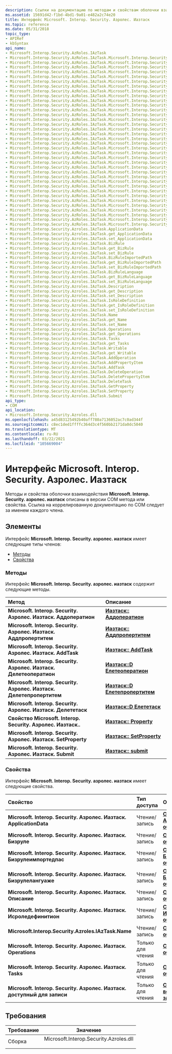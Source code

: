 ```yaml
---
description: Ссылки на документацию по методам и свойствам оболочки взаимодействия Иазтаск.
ms.assetid: 15691d42-f1bd-4bd1-9a01-e482a2c74e20
title: Интерфейс Microsoft. Interop. Security. Азролес. Иазтаск
ms.topic: reference
ms.date: 05/31/2018
topic_type:
- APIRef
- kbSyntax
api_name:
- Microsoft.Interop.Security.AzRoles.IAzTask
- Microsoft.Interop.Security.AzRoles.IAzTask.Microsoft.Interop.Security.Azroles.IAzTask.AddOperation
- Microsoft.Interop.Security.AzRoles.IAzTask.Microsoft.Interop.Security.Azroles.IAzTask.AddPropertyItem
- Microsoft.Interop.Security.AzRoles.IAzTask.Microsoft.Interop.Security.Azroles.IAzTask.AddTask
- Microsoft.Interop.Security.AzRoles.IAzTask.Microsoft.Interop.Security.Azroles.IAzTask.DeleteOperation
- Microsoft.Interop.Security.AzRoles.IAzTask.Microsoft.Interop.Security.Azroles.IAzTask.DeletePropertyItem
- Microsoft.Interop.Security.AzRoles.IAzTask.Microsoft.Interop.Security.Azroles.IAzTask.DeleteTask
- Microsoft.Interop.Security.AzRoles.IAzTask.Microsoft.Interop.Security.Azroles.IAzTask.GetProperty
- Microsoft.Interop.Security.AzRoles.IAzTask.Microsoft.Interop.Security.Azroles.IAzTask.SetProperty
- Microsoft.Interop.Security.AzRoles.IAzTask.Microsoft.Interop.Security.Azroles.IAzTask.Submit
- Microsoft.Interop.Security.AzRoles.IAzTask.Microsoft.Interop.Security.Azroles.IAzTask.ApplicationData
- Microsoft.Interop.Security.AzRoles.IAzTask.Microsoft.Interop.Security.Azroles.IAzTask.get_ApplicationData
- Microsoft.Interop.Security.AzRoles.IAzTask.Microsoft.Interop.Security.Azroles.IAzTask.set_ApplicationData
- Microsoft.Interop.Security.AzRoles.IAzTask.Microsoft.Interop.Security.Azroles.IAzTask.BizRule
- Microsoft.Interop.Security.AzRoles.IAzTask.Microsoft.Interop.Security.Azroles.IAzTask.get_BizRule
- Microsoft.Interop.Security.AzRoles.IAzTask.Microsoft.Interop.Security.Azroles.IAzTask.set_BizRule
- Microsoft.Interop.Security.AzRoles.IAzTask.Microsoft.Interop.Security.Azroles.IAzTask.BizRuleImportedPath
- Microsoft.Interop.Security.AzRoles.IAzTask.Microsoft.Interop.Security.Azroles.IAzTask.get_BizRuleImportedPath
- Microsoft.Interop.Security.AzRoles.IAzTask.Microsoft.Interop.Security.Azroles.IAzTask.set_BizRuleImportedPath
- Microsoft.Interop.Security.AzRoles.IAzTask.Microsoft.Interop.Security.Azroles.IAzTask.BizRuleLanguage
- Microsoft.Interop.Security.AzRoles.IAzTask.Microsoft.Interop.Security.Azroles.IAzTask.get_BizRuleLanguage
- Microsoft.Interop.Security.AzRoles.IAzTask.Microsoft.Interop.Security.Azroles.IAzTask.set_BizRuleLanguage
- Microsoft.Interop.Security.AzRoles.IAzTask.Microsoft.Interop.Security.Azroles.IAzTask.Description
- Microsoft.Interop.Security.AzRoles.IAzTask.Microsoft.Interop.Security.Azroles.IAzTask.get_Description
- Microsoft.Interop.Security.AzRoles.IAzTask.Microsoft.Interop.Security.Azroles.IAzTask.set_Description
- Microsoft.Interop.Security.AzRoles.IAzTask.Microsoft.Interop.Security.Azroles.IAzTask.IsRoleDefinition
- Microsoft.Interop.Security.AzRoles.IAzTask.Microsoft.Interop.Security.Azroles.IAzTask.get_IsRoleDefinition
- Microsoft.Interop.Security.AzRoles.IAzTask.Microsoft.Interop.Security.Azroles.IAzTask.set_IsRoleDefinition
- Microsoft.Interop.Security.AzRoles.IAzTask.Microsoft.Interop.Security.Azroles.IAzTask.Name
- Microsoft.Interop.Security.AzRoles.IAzTask.Microsoft.Interop.Security.Azroles.IAzTask.get_Name
- Microsoft.Interop.Security.AzRoles.IAzTask.Microsoft.Interop.Security.Azroles.IAzTask.set_Name
- Microsoft.Interop.Security.AzRoles.IAzTask.Microsoft.Interop.Security.Azroles.IAzTask.Operations
- Microsoft.Interop.Security.AzRoles.IAzTask.Microsoft.Interop.Security.Azroles.IAzTask.get_Operations
- Microsoft.Interop.Security.AzRoles.IAzTask.Microsoft.Interop.Security.Azroles.IAzTask.Tasks
- Microsoft.Interop.Security.AzRoles.IAzTask.Microsoft.Interop.Security.Azroles.IAzTask.get_Tasks
- Microsoft.Interop.Security.AzRoles.IAzTask.Microsoft.Interop.Security.Azroles.IAzTask.Writable
- Microsoft.Interop.Security.AzRoles.IAzTask.Microsoft.Interop.Security.Azroles.IAzTask.get_Writable
- Microsoft.Interop.Security.Azroles.IAzTask.ApplicationData
- Microsoft.Interop.Security.Azroles.IAzTask.get_ApplicationData
- Microsoft.Interop.Security.Azroles.IAzTask.set_ApplicationData
- Microsoft.Interop.Security.Azroles.IAzTask.BizRule
- Microsoft.Interop.Security.Azroles.IAzTask.get_BizRule
- Microsoft.Interop.Security.Azroles.IAzTask.set_BizRule
- Microsoft.Interop.Security.Azroles.IAzTask.BizRuleImportedPath
- Microsoft.Interop.Security.Azroles.IAzTask.get_BizRuleImportedPath
- Microsoft.Interop.Security.Azroles.IAzTask.set_BizRuleImportedPath
- Microsoft.Interop.Security.Azroles.IAzTask.BizRuleLanguage
- Microsoft.Interop.Security.Azroles.IAzTask.get_BizRuleLanguage
- Microsoft.Interop.Security.Azroles.IAzTask.set_BizRuleLanguage
- Microsoft.Interop.Security.Azroles.IAzTask.Description
- Microsoft.Interop.Security.Azroles.IAzTask.get_Description
- Microsoft.Interop.Security.Azroles.IAzTask.set_Description
- Microsoft.Interop.Security.Azroles.IAzTask.IsRoleDefinition
- Microsoft.Interop.Security.Azroles.IAzTask.get_IsRoleDefinition
- Microsoft.Interop.Security.Azroles.IAzTask.set_IsRoleDefinition
- Microsoft.Interop.Security.Azroles.IAzTask.Name
- Microsoft.Interop.Security.Azroles.IAzTask.get_Name
- Microsoft.Interop.Security.Azroles.IAzTask.set_Name
- Microsoft.Interop.Security.Azroles.IAzTask.Operations
- Microsoft.Interop.Security.Azroles.IAzTask.get_Operations
- Microsoft.Interop.Security.Azroles.IAzTask.Tasks
- Microsoft.Interop.Security.Azroles.IAzTask.get_Tasks
- Microsoft.Interop.Security.Azroles.IAzTask.Writable
- Microsoft.Interop.Security.Azroles.IAzTask.get_Writable
- Microsoft.Interop.Security.Azroles.IAzTask.AddOperation
- Microsoft.Interop.Security.Azroles.IAzTask.AddPropertyItem
- Microsoft.Interop.Security.Azroles.IAzTask.AddTask
- Microsoft.Interop.Security.Azroles.IAzTask.DeleteOperation
- Microsoft.Interop.Security.Azroles.IAzTask.DeletePropertyItem
- Microsoft.Interop.Security.Azroles.IAzTask.DeleteTask
- Microsoft.Interop.Security.Azroles.IAzTask.GetProperty
- Microsoft.Interop.Security.Azroles.IAzTask.SetProperty
- Microsoft.Interop.Security.Azroles.IAzTask.Submit
api_type:
- COM
api_location:
- Microsoft.Interop.Security.Azroles.dll
ms.openlocfilehash: a45d83125492b40aff780a7136052ac7c0ad344f
ms.sourcegitcommit: c8ec1ded1ffffc364d3c4f560bb2171da0dc5040
ms.translationtype: MT
ms.contentlocale: ru-RU
ms.lasthandoff: 03/22/2021
ms.locfileid: "105669004"
---
```

# <a name="microsoftinteropsecurityazrolesiaztask-interface"></a>Интерфейс Microsoft. Interop. Security. Азролес. Иазтаск

Методы и свойства оболочки взаимодействия **Microsoft. Interop. Security. азролес. иазтаск** описаны в версии COM метода или свойства. Ссылка на коррелированную документацию по COM следует за именем каждого члена.

## <a name="members"></a>Элементы

Интерфейс **Microsoft. Interop. Security. азролес. иазтаск** имеет следующие типы членов:

-   [Методы](#methods)
-   [Свойства](#properties)

### <a name="methods"></a>Методы

Интерфейс **Microsoft. Interop. Security. азролес. иазтаск** содержит следующие методы.



| Метод                                                            | Описание                                                                  |
|:------------------------------------------------------------------|:-----------------------------------------------------------------------------|
| **Microsoft. Interop. Security. Азролес. Иазтаск. Аддоператион**       | [**Иазтаск:: Аддоператион**](/windows/desktop/api/Azroles/nf-azroles-iaztask-addoperation)<br/>             |
| **Microsoft. Interop. Security. Азролес. Иазтаск. Аддпропертитем**    | [**Иазтаск:: Аддпропертитем**](/windows/desktop/api/Azroles/nf-azroles-iaztask-addpropertyitem)<br/>       |
| **Microsoft. Interop. Security. Азролес. Иазтаск. AddTask**            | [**Иазтаск:: AddTask**](/windows/desktop/api/Azroles/nf-azroles-iaztask-addtask)<br/>                       |
| **Microsoft. Interop. Security. Азролес. Иазтаск. Делетеоператион**    | [**Иазтаск::D Елетеоператион**](/windows/desktop/api/Azroles/nf-azroles-iaztask-deleteoperation)<br/>       |
| **Microsoft. Interop. Security. Азролес. Иазтаск. Делетепропертитем** | [**Иазтаск::D Елетепропертитем**](/windows/desktop/api/Azroles/nf-azroles-iaztask-deletepropertyitem)<br/> |
| **Microsoft. Interop. Security. Азролес. Иазтаск. Делететаск**         | [**Иазтаск::D Елететаск**](/windows/desktop/api/Azroles/nf-azroles-iaztask-deletetask)<br/>                 |
| **Свойство Microsoft. Interop. Security. Азролес. Иазтаск..**        | [**Иазтаск:: Property**](/windows/desktop/api/Azroles/nf-azroles-iaztask-getproperty)<br/>               |
| **Microsoft. Interop. Security. Азролес. Иазтаск. SetProperty**        | [**Иазтаск:: SetProperty**](/windows/desktop/api/Azroles/nf-azroles-iaztask-setproperty)<br/>               |
| **Microsoft. Interop. Security. Азролес. Иазтаск. Submit**             | [**Иазтаск:: submit**](/windows/desktop/api/Azroles/nf-azroles-iaztask-submit)<br/>                         |



 

### <a name="properties"></a>Свойства

Интерфейс **Microsoft. Interop. Security. азролес. иазтаск** имеет следующие свойства.



| Свойство                                                                      | Тип доступа           | Описание                                                                               |
|:------------------------------------------------------------------------------|:----------------------|:------------------------------------------------------------------------------------------|
| **Microsoft. Interop. Security. Азролес. Иазтаск. ApplicationData**<br/>     | Чтение/запись<br/> | [**Свойство ApplicationData объекта Иазтаск**](/windows/desktop/api/Azroles/nf-azroles-iaztask-get_applicationdata)<br/>         |
| **Microsoft. Interop. Security. Азролес. Иазтаск. Бизруле**<br/>             | Чтение/запись<br/> | [**Свойство Бизруле объекта Иазтаск**](/windows/desktop/api/Azroles/nf-azroles-iaztask-get_bizrule)<br/>                         |
| **Microsoft. Interop. Security. Азролес. Иазтаск. Бизрулеимпортедпас**<br/> | Чтение/запись<br/> | [**Свойство Бизрулеимпортедпас объекта Иазтаск**](/windows/desktop/api/Azroles/nf-azroles-iaztask-get_bizruleimportedpath)<br/> |
| **Microsoft. Interop. Security. Азролес. Иазтаск. Бизрулелангуаже**<br/>     | Чтение/запись<br/> | [**Свойство Бизрулелангуаже объекта Иазтаск**](/windows/desktop/api/Azroles/nf-azroles-iaztask-get_bizrulelanguage)<br/>         |
| **Microsoft. Interop. Security. Азролес. Иазтаск. Описание**<br/>         | Чтение/запись<br/> | [**Свойство Description объекта Иазтаск**](/windows/desktop/api/Azroles/nf-azroles-iaztask-get_description)<br/>                 |
| **Microsoft. Interop. Security. Азролес. Иазтаск. Исроледефинитион**<br/>    | Чтение/запись<br/> | [**Свойство Исроледефинитион объекта Иазтаск**](/windows/desktop/api/Azroles/nf-azroles-iaztask-get_isroledefinition)<br/>       |
| **Microsoft.Interop.Security.Azroles.IAzTask.Name**<br/>                | Чтение/запись<br/> | [**Свойство Name объекта Иазтаск**](/windows/desktop/api/Azroles/nf-azroles-iaztask-get_name)<br/>                               |
| **Microsoft. Interop. Security. Азролес. Иазтаск. Operations**<br/>          | Только для чтения<br/>  | [**Свойство Operations объекта Иазтаск**](/windows/desktop/api/Azroles/nf-azroles-iaztask-get_operations)<br/>                   |
| **Microsoft. Interop. Security. Азролес. Иазтаск. Tasks**<br/>               | Только для чтения<br/>  | [**Свойство Tasks объекта Иазтаск**](/windows/desktop/api/Azroles/nf-azroles-iaztask-get_tasks)<br/>                             |
| **Microsoft. Interop. Security. Азролес. Иазтаск. доступный для записи**<br/>            | Только для чтения<br/>  | [**Свойство с возможностью записи для Иазтаск**](/windows/desktop/api/Azroles/nf-azroles-iaztask-get_writable)<br/>                       |



 

## <a name="requirements"></a>Требования



| Требование | Значение |
|---------------------|-------------------------------------------------------------------------------------------------------------------|
| Сборка<br/> | <dl> <dt>Microsoft.Interop.Security.Azroles.dll</dt> </dl> |



 

 




